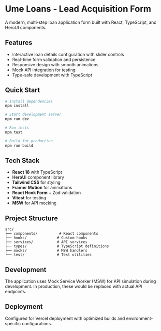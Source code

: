 # Ume Loans - Lead Acquisition Form

A modern, multi-step loan application form built with React, TypeScript, and HeroUI components.

## Features

- Interactive loan details configuration with slider controls
- Real-time form validation and persistence
- Responsive design with smooth animations
- Mock API integration for testing
- Type-safe development with TypeScript

## Quick Start

```bash
# Install dependencies
npm install

# Start development server
npm run dev

# Run tests
npm test

# Build for production
npm run build
```

## Tech Stack

- **React 18** with TypeScript
- **HeroUI** component library
- **Tailwind CSS** for styling
- **Framer Motion** for animations
- **React Hook Form** + Zod validation
- **Vitest** for testing
- **MSW** for API mocking

## Project Structure

```
src/
├── components/          # React components
├── hooks/              # Custom hooks
├── services/           # API services
├── types/              # TypeScript definitions
├── mocks/              # MSW handlers
└── test/               # Test utilities
```

## Development

The application uses Mock Service Worker (MSW) for API simulation during development. In production, these would be replaced with actual API endpoints.

## Deployment

Configured for Vercel deployment with optimized builds and environment-specific configurations.